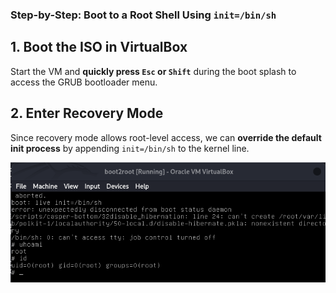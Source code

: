 ### Step-by-Step: Boot to a Root Shell Using `init=/bin/sh`

## 1. Boot the ISO in VirtualBox

Start the VM and **quickly press `Esc` or `Shift`** during the boot splash to access the GRUB bootloader menu.

## 2. Enter Recovery Mode

Since recovery mode allows root-level access, we can **override the default init process** by appending `init=/bin/sh` to the kernel line.

![GRUB edit screen](../srcs/Screenshot%20From%202025-07-15%2023-29-45.png)
